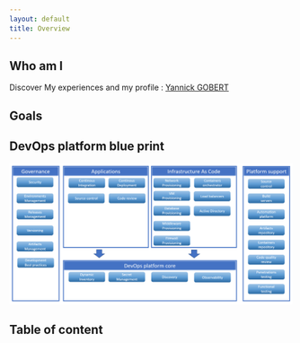```yaml
---
layout: default
title: Overview
---
```


## Who am I

Discover My experiences and my profile : [Yannick GOBERT](/about/)

## Goals

## DevOps platform blue print

![DevOps platform overview](assets/images/devopsplatformblueprint.png)

## Table of content
